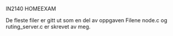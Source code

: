 IN2140 HOMEEXAM

De fleste filer er gitt ut som en del av oppgaven
Filene node.c og ruting_server.c er skrevet av meg.
